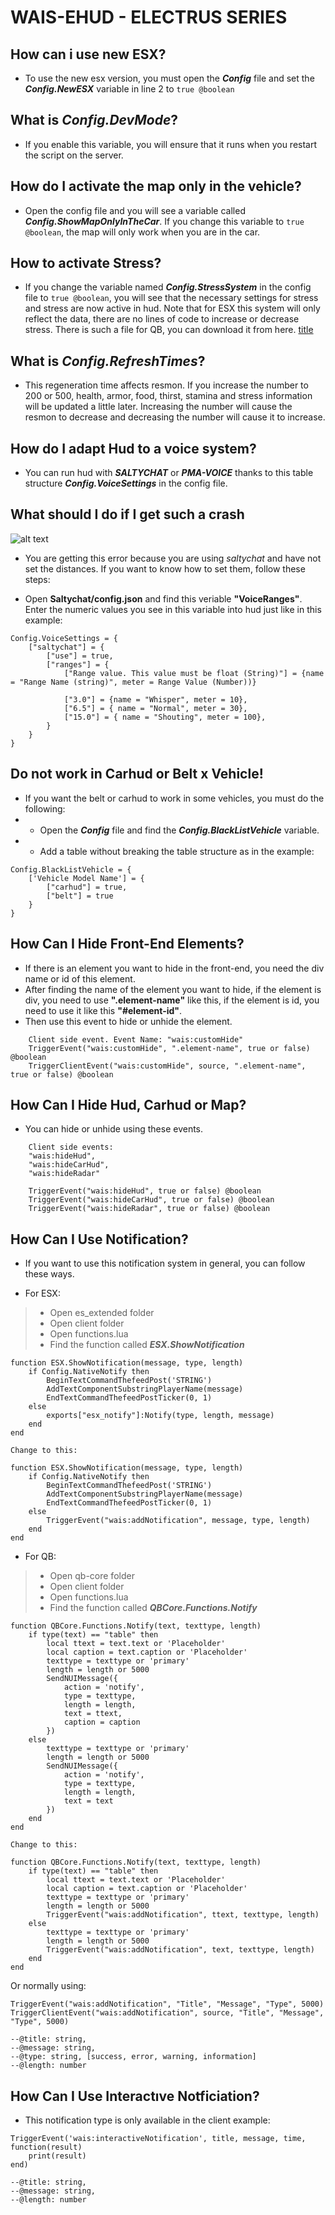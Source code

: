 # **WAIS-EHUD - ELECTRUS SERIES**


## How can i use new ESX?
* To use the new esx version, you must open the ***Config*** file and set the ***Config.NewESX*** variable in line 2 to `true @boolean`

## What is ***Config.DevMode***?
* If you enable this variable, you will ensure that it runs when you restart the script on the server. 

## How do I activate the map only in the vehicle?
* Open the config file and you will see a variable called ***Config.ShowMapOnlyInTheCar***. If you change this variable to `true @boolean`, the map will only work when you are in the car.

## How to activate Stress?
* If you change the variable named ***Config.StressSystem*** in the config file to `true @boolean`, you will see that the necessary settings for stress and stress are now active in hud. Note that for ESX this system will only reflect the data, there are no lines of code to increase or decrease stress. There is such a file for QB, you can download it from here. [title](https://cdn.discordapp.com/attachments/1035485961217384488/1099749164302205088/qb-stress.rar)

## What is ***Config.RefreshTimes***?
* This regeneration time affects resmon. If you increase the number to 200 or 500, health, armor, food, thirst, stamina and stress information will be updated a little later. Increasing the number will cause the resmon to decrease and decreasing the number will cause it to increase. 


## How do I adapt Hud to a voice system?

* You can run hud with ***SALTYCHAT*** or ***PMA-VOICE*** thanks to this table structure ***Config.VoiceSettings*** in the config file.

## What should I do if I get such a crash
![alt text](https://forum.cfx.re/uploads/default/original/4X/e/8/6/e86d3cc7d96d4deb74f6b50601d43ebe2239af20.png)
* You are getting this error because you are using *saltychat* and have not set the distances. If you want to know how to set them, follow these steps:

* Open **Saltychat/config.json** and find this veriable **"VoiceRanges"**. Enter the numeric values you see in this variable into hud just like in this example:

```
Config.VoiceSettings = {
    ["saltychat"] = {
        ["use"] = true,
        ["ranges"] = {
            ["Range value. This value must be float (String)"] = {name = "Range Name (string)", meter = Range Value (Number))}

            ["3.0"] = {name = "Whisper", meter = 10},
            ["6.5"] = { name = "Normal", meter = 30},
            ["15.0"] = { name = "Shouting", meter = 100},
        }
    }
}
```

## Do not work in Carhud or Belt x Vehicle!
* If you want the belt or carhud to work in some vehicles, you must do the following:
* - Open the ***Config*** file and find the ***Config.BlackListVehicle*** variable.
* - Add a table without breaking the table structure as in the example:
```
Config.BlackListVehicle = {
    ['Vehicle Model Name'] = {
        ["carhud"] = true,
        ["belt"] = true
    }
}
```

## How Can I Hide Front-End Elements?
* If there is an element you want to hide in the front-end, you need the div name or id of this element.
* After finding the name of the element you want to hide, if the element is div, you need to use **".element-name"** like this, if the element is id, you need to use it like this **"#element-id"**.
* Then use this event to hide or unhide the element.

```
    Client side event. Event Name: "wais:customHide"
    TriggerEvent("wais:customHide", ".element-name", true or false) @boolean 
    TriggerClientEvent("wais:customHide", source, ".element-name", true or false) @boolean
```

## How Can I Hide Hud, Carhud or Map?
* You can hide or unhide using these events.

```
    Client side events:
    "wais:hideHud",
    "wais:hideCarHud",
    "wais:hideRadar"

    TriggerEvent("wais:hideHud", true or false) @boolean
    TriggerEvent("wais:hideCarHud", true or false) @boolean
    TriggerEvent("wais:hideRadar", true or false) @boolean
```

## How Can I Use Notification?
* If you want to use this notification system in general, you can follow these ways.

* For ESX:
>- Open es_extended folder
>- Open client folder
>- Open functions.lua
>- Find the function called ***ESX.ShowNotification***

```
function ESX.ShowNotification(message, type, length)
    if Config.NativeNotify then
        BeginTextCommandThefeedPost('STRING')
        AddTextComponentSubstringPlayerName(message)
        EndTextCommandThefeedPostTicker(0, 1)
    else
        exports["esx_notify"]:Notify(type, length, message)
    end
end

Change to this:

function ESX.ShowNotification(message, type, length)
    if Config.NativeNotify then
        BeginTextCommandThefeedPost('STRING')
        AddTextComponentSubstringPlayerName(message)
        EndTextCommandThefeedPostTicker(0, 1)
    else
        TriggerEvent("wais:addNotification", message, type, length)
    end
end
```

* For QB:
>- Open qb-core folder
>- Open client folder
>- Open functions.lua
>- Find the function called ***QBCore.Functions.Notify***

```
function QBCore.Functions.Notify(text, texttype, length)
    if type(text) == "table" then
        local ttext = text.text or 'Placeholder'
        local caption = text.caption or 'Placeholder'
        texttype = texttype or 'primary'
        length = length or 5000
        SendNUIMessage({
            action = 'notify',
            type = texttype,
            length = length,
            text = ttext,
            caption = caption
        })
    else
        texttype = texttype or 'primary'
        length = length or 5000
        SendNUIMessage({
            action = 'notify',
            type = texttype,
            length = length,
            text = text
        })
    end
end

Change to this:

function QBCore.Functions.Notify(text, texttype, length)
    if type(text) == "table" then
        local ttext = text.text or 'Placeholder'
        local caption = text.caption or 'Placeholder'
        texttype = texttype or 'primary'
        length = length or 5000
        TriggerEvent("wais:addNotification", ttext, texttype, length)
    else
        texttype = texttype or 'primary'
        length = length or 5000
        TriggerEvent("wais:addNotification", text, texttype, length)
    end
end

```

Or normally using:

```
TriggerEvent("wais:addNotification", "Title", "Message", "Type", 5000)
TriggerClientEvent("wais:addNotification", source, "Title", "Message", "Type", 5000)

--@title: string,
--@message: string,
--@type: string, [success, error, warning, information]
--@length: number
```

## How Can I Use Interactıve Notficiation?
* This notification type is only available in the client example:

```
TriggerEvent('wais:interactiveNotification', title, message, time, function(result)
    print(result)
end)

--@title: string,
--@message: string,
--@length: number

```
